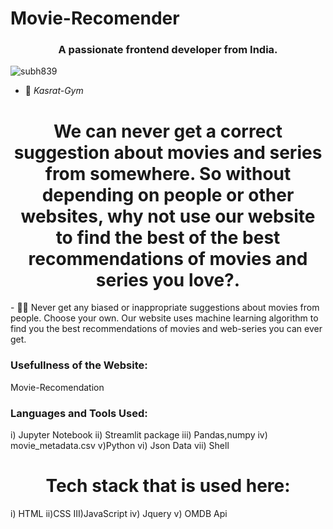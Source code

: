 # Movie-Recomender

          
<h3 align="center">A passionate frontend developer from India.</h3>

<p align="left"> <img src="https://komarev.com/ghpvc/?username=subh839&label=Profile%20views&color=0e75b6&style=flat" alt="subh839" /> </p>

- 🔭  *Kasrat-Gym*
 <h1 align="center">We can never get a correct suggestion about movies and series from somewhere. So without depending on people or other websites, why not use our website  to find the best of the best recommendations of movies and series you love?. </h1>
- 👨‍💻   Never get any biased or inappropriate suggestions about movies from people. Choose your own.  Our website uses machine learning algorithm to find you the best recommendations of movies and web-series you can ever get. 

<h3 align="left">Usefullness of the Website:</h3>
<p align="left">
          Movie-Recomendation
</p>

<h3 align="left">Languages and Tools Used:</h3>
  i) Jupyter Notebook
ii) Streamlit package
iii) Pandas,numpy
iv) movie_metadata.csv
v)Python 
vi) Json Data
vii) Shell
  </p>
 <h1 align="center">Tech stack that is used here: </h1>
<p align="left">
       i) HTML
ii)CSS
III)JavaScript
iv) Jquery
v) OMDB Api   
           
</p>



